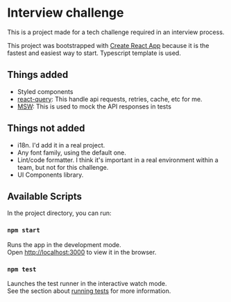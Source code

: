 # Interview challenge

This is a project made for a tech challenge required in an interview process.

This project was bootstrapped with [Create React App](https://github.com/facebook/create-react-app) because it is the fastest and easiest way to start.
Typescript template is used.

## Things added

- Styled components
- [react-query](https://react-query.tanstack.com/): This handle api requests, retries, cache, etc for me.
- [MSW](https://mswjs.io/): This is used to mock the API responses in tests

## Things not added

- i18n. I'd add it in a real project.
- Any font family, using the default one.
- Lint/code formatter. I think it's important in a real environment within a team, but not for this challenge.
- UI Components library. 

## Available Scripts

In the project directory, you can run:

### `npm start`

Runs the app in the development mode.\
Open [http://localhost:3000](http://localhost:3000) to view it in the browser.

### `npm test`

Launches the test runner in the interactive watch mode.\
See the section about [running tests](https://facebook.github.io/create-react-app/docs/running-tests) for more information.